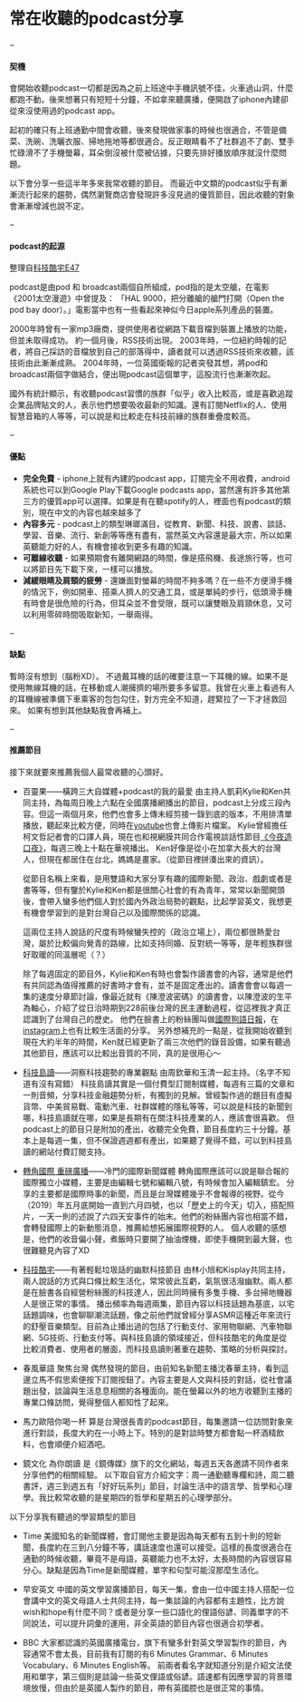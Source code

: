 # 常在收聽的podcast分享
−
 
 
#### 契機
會開始收聽podcast一切都是因為之前上班途中手機訊號不佳，火車過山洞，什麼都跑不動。後來想著只有短短十分鐘，不如拿來聽廣播，便開啟了iphone內建卻從來沒使用過的podcast app。

起初的確只有上班通勤中間會收聽，後來發現做家事的時候也很適合，不管是備菜、洗碗、洗曬衣服、掃地拖地等都很適合。反正眼睛看不了社群追不了劇、雙手忙碌滑不了手機螢幕，耳朵倒沒被什麼被佔據，只要先排好播放順序就沒什麼問題。

以下會分享一些這半年多來我常收聽的節目。
而最近中文類的podcast似乎有漸漸流行起來的趨勢，偶然瀏覽商店會發現許多沒見過的優質節目，因此收聽的對象會漸漸增減也說不定。

−

#### podcast的起源
整理自[科技酷宅E47](http://feeds.soundcloud.com/users/soundcloud:users:517449261/sounds.rss)

podcast是由pod 和 broadcast兩個自所組成，pod指的是太空艙，在電影《2001太空漫遊》中曾提及：
「HAL 9000，把分離艙的艙門打開（Open the pod bay door）。」電影當中也有一些看起來神似今日apple系列產品的裝置。

2000年時曾有一家mp3廠商，提供使用者從網路下載音檔到裝置上播放的功能，但並未取得成功。
約一個月後，RSS技術出現。
2003年時，一位紐約時報的記者，將自己採訪的音檔放到自己的部落得中，讀者就可以透過RSS技術來收聽，該技術由此漸漸成熟。
2004年時，一位英國衛報的記者突發其想，將pod和broadcast兩個字做結合，便出現podcast這個單字，這股流行也漸漸吹起。

國外有統計顯示，有收聽podcast習慣的族群「似乎」收入比較高，或是喜歡追蹤企業品牌貼文的人，表示他們想要吸收最新的知識。還有訂閱Netflix的人、使用智慧音箱的人等等，可以說是和比較走在科技前緣的族群重疊度較高。

−

#### 優點
- **完全免費** - iphone上就有內建的podcast app，訂閱完全不用收費，android系統也可以到Google Play下載Google podcasts app，當然還有許多其他第三方的優質app可以選擇。如果是有在聽spotify的人，裡面也有podcast的類別，現在中文的內容也越來越多了
- **內容多元** - podcast上的類型琳瑯滿目，從教育、新聞、科技、說書、談話、學習、音樂、流行、新創等等應有盡有，當然英文內容還是最大宗，所以如果英聽能力好的人，有機會接收到更多有趣的知識。
- **可離線收聽** - 如果預期會有離開網路的時間，像是搭飛機、長途旅行等，也可以將節目先下載下來，一樣可以播放。
- **減緩眼睛及肩頸的疲勞** - 還嫌面對螢幕的時間不夠多嗎？在一些不方便滑手機的情況下，例如開車、搭乘人擠人的交通工具，或是單純的步行，低頭滑手機有時會是很危險的行為，但耳朵並不會受限，既可以讓雙眼及肩頸休息，又可以利用零碎時間吸取新知，一舉兩得。

−

#### 缺點
暫時沒有想到（腦粉XD）。
不過戴耳機的話的確要注意一下耳機的線。如果不是使用無線耳機的話，在移動或人潮擁擠的場所要多多留意。我曾在火車上看過有人的耳機線被準備下車乘客的包包勾住，對方完全不知道，趕緊拉了一下才拯救回來。
如果有想到其他缺點我會再補上。

−
#### 推薦節目
接下來就要來推薦我個人最常收聽的心頭好。

- 百靈果——橫跨三大自媒體+podcast的我的最愛
    由主持人凱莉Kylie和Ken共同主持，為每周日晚上六點在全國廣播網播出的節目，podcast上分成三段內容。但這一兩個月來，他們也會多上傳未經剪接一錄到底的版本，不用排清單播放，聽起來比較方便，同時在[youtube](https://www.youtube.com/channel/UCD2KoUc0f4Bv2Bz0mbOah8g)也會上傳影片檔案。
    Kylie曾經擔任柯文哲記者會的口譯人員，現在也和視網膜共同合作電視談話性節目[《今夜造口夜》](https://www.youtube.com/channel/UCJCrncqSm65zk5txuJaUy3w)，每週三晚上十點在華視播出。
    Ken好像是從小在加拿大長大的台灣人，但現在都居住在台北，媽媽是畫家。（從節目裡拼湊出來的資訊）。

    從節目名稱上來看，是用雙語和大家分享有趣的國際新聞、政治、戲劇或者是書等等，但有鑒於Kylie和Ken都是很關心社會的有為青年，常常以新聞開頭後，會帶入蠻多他們個人對於國內外政治局勢的觀點，比起學習英文，我想更有機會學習到的是對台灣自己以及國際關係的認識。

    這兩位主持人說話的尺度有時候蠻失控的（政治立場上），兩位都很熱愛台灣，屬於比較偏向覺青的路線，比如支持同婚、反對統一等等，是年輕族群很好取暖的同溫層呢（？）
    
    除了每週固定的節目外，Kylie和Ken有時也會製作讀書會的內容，通常是他們有共同認為值得推薦的好書時才會有，並不是固定產出的。讀書會會以每週一集的速度分章節討論，像最近就有《陳澄波密碼》的讀書會，以陳澄波的生平為軸心，介紹了從日治時期到228前後台灣的民主運動過程，從這裡我才真正認識到了台灣自己的歷史。
    他們在臉書上的粉絲團叫做[國際狗語日報](https://www.facebook.com/puppydailynews/)，在[instagram](https://www.instagram.com/bailingguo_news/?hl=zh-tw)上也有比較生活面的分享。
    另外想補充的一點是，從我開始收聽到現在大約半年的時間，Ken就已經更新了兩三次他們的錄音設備，如果有聽過其他節目，應該可以比較出音質的不同，真的是很用心～
    
- [科技島讀](https://daodu.tech/)——洞察科技趨勢的專業觀點
    由周欽華和玉清一起主持。（名字不知道有沒有寫錯）
    科技島讀其實是一個付費型訂閱制媒體，每週有三篇的文章和一則音頻，分享科技金融趨勢分析，有獨到的見解。曾經製作過的題目有虛擬貨幣、中美貿易戰、電動汽車、社群媒體的隱私等等，可以說是科技的新聞到哪，科技島讀就在哪，如果是長期有在關注科技產業的人，應該會很喜歡。
    但podcast上的節目只是附加的產出，收聽完全免費，節目長度約三十分鐘。基本上是每週一集，但不保證週週都有產出，如果聽了覺得不錯，可以到科技島讀的網站付費訂閱支持。

- [轉角國際 重磅廣播](https://www.facebook.com/udnglobal/)——冷門的國際新聞媒體
    轉角國際應該可以說是聯合報的國際獨立小媒體，主要是由編輯七號和編輯八號，有時候會加入編輯鎮宏。
    分享的主要都是國際時事的新聞，而且是台灣媒體幾乎不會報導的視野。從今（2019）年五月底開始一直到六月四號，也以「歷史上的今天」切入，搭配照片，一天一則的述說了六四天安事件的始末。他們的粉絲團內容也相當不錯，會轉發國際上的新動態消息，推薦給想拓展國際視野的人。
    個人收聽的感想是，他們的收音偏小聲，煮飯時只要開了抽油煙機，即使手機開到最大聲，也很難聽見內容了XD

- [科技酷宅](https://www.facebook.com/groups/swipeup.podcast/)——有著輕鬆垃圾話的幽默科技節目
    由林小旭和Kisplay共同主持，兩人說話的方式與口條比較生活化，常常彼此互虧，氣氛很活潑幽默。兩人都是在臉書各自經營粉絲團的科技達人，因此同時擁有多隻手機、多台掃地機器人是很正常的事情。
    播出頻率為每週兩集，節目內容以科技話題為基底，以宅話題調味，也會聊聊潮流話題，像之前他們就曾經分享ASMR這種近年來流行的舒壓音樂類型。目前為止播出過的包括了行動支付、家用物聯網、汽車物聯網、5G技術、行動支付等。與科技島讀的領域接近，但科技酷宅的角度是從比較消費者、使用者的層面，而科技島讀則著重在趨勢、策略的分析與探討。

- 春風華語 聚焦台灣
    偶然發現的節目，由前知名新聞主播沈春華主持，看到這邊立馬不假思索便按下訂閱按鈕了。內容主要是人文與科技的對話，從社會議題出發，談論與生活息息相關的各種面向。能在螢幕以外的地方收聽到主播的專業口條訪問，覺得整個人都知性了起來。


- 馬力歐陪你喝一杯
    算是台灣很長青的podcast節目，每集邀請一位訪問對象來進行對談，長度大約在一小時上下。特別的是對談時雙方都會點一杯酒精飲料，也會順便介紹酒吧。


- 鏡文化 為你朗讀
    是《鏡傳媒》旗下的文化網站，每週五天各邀請不同作者來分享他們的相關經驗。
    以下取自官方介紹文字：周一通勤聽專欄和詩，周二聽書評，週三到週五有「好好玩系列」節目，討論生活中的語言學、哲學和心理學。我比較常收聽的是星期四的哲學和星期五的心理學部分。

以下分享我有聽過的學習類型的節目
- Time
美國知名的新聞媒體，會訂閱他主要是因為每天都有五到十則的短新聞，長度約在三到八分鐘不等，講話速度也還可以接受。這樣的長度很適合在通勤的時候收聽，畢竟不是母語，英聽能力也不太好，太長時間的內容很容易分心。缺點是因為Time是新聞媒體，單字和句型可能沒那麼生活化。

- 早安英文
中國的英文學習廣播節目，每天一集，會由一位中國主持人搭配一位會講中文的英文母語人士共同主持，每一集談論的內容都有主題性，比方說wish和hope有什麼不同？或者是分享一些口語化的俚語俗諺、同義單字的不同說法，可以提升詞彙的運用，非全英語的節目內容也很適合初學者。

- BBC
大家都認識的英國廣播電台，旗下有蠻多針對英文學習製作的節目，內容通常不會太長，目前我有訂閱的有6 Minutes Grammar、6 Minutes Vocabulary、6 Minutes English等。
前兩者看名字就知道分別是介紹文法使用和單字，第三個則是談論一些英文俚語或俗諺。語速都有因應學習的背景環境放慢，但由於是英國人製作的節目，帶有英國腔也是很正常的事情。
